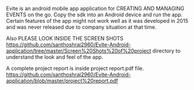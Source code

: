 Evite is an android mobile app application for CREATING AND MANAGING EVENTS on the go. Copy the sdk
into an Android device and run the app. Certain features of the app might not work well as it was developed in 2015 and was 
never released due to company situation at that time.

Also PLEASE LOOK INSIDE THE SCREEN SHOTS https://github.com/santhoshraj2960/Evite-Android-application/tree/master/Screen%20Shots%20of%20project directory to understand the look and feel of the app.

A complete project report is inside project report.pdf file. https://github.com/santhoshraj2960/Evite-Android-application/blob/master/project%20report.pdf
